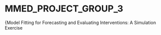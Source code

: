 # MMED_PROJECT_GROUP_3
{Model Fitting for Forecasting and Evaluating Interventions: A Simulation Exercise
